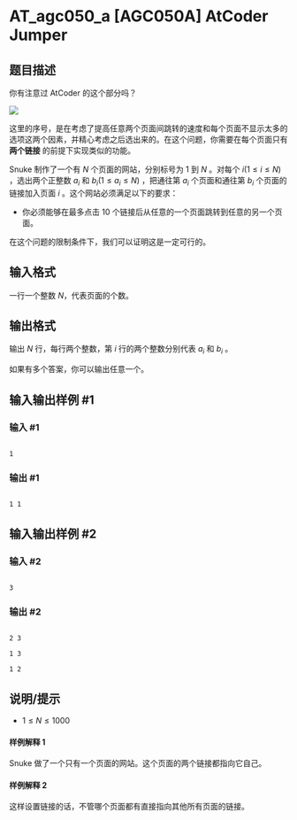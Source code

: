 # AT_agc050_a [AGC050A] AtCoder Jumper

## 题目描述

你有注意过 AtCoder 的这个部分吗？

![](https://img.atcoder.jp/agc050/2a140890f3297cce737744ff4d2f296d.png)

这里的序号，是在考虑了提高任意两个页面间跳转的速度和每个页面不显示太多的选项这两个因素，并精心考虑之后选出来的。在这个问题，你需要在每个页面只有 **两个链接** 的前提下实现类似的功能。

Snuke 制作了一个有 $N$ 个页面的网站，分别标号为 $1$ 到 $N$ 。对每个 $i(1\le i \le N)$ ，选出两个正整数 $a_i$ 和 $b_i(1\le a_i \le N)$ ，把通往第 $a_i$ 个页面和通往第 $b_i$ 个页面的链接加入页面 $i$ 。这个网站必须满足以下的要求：

- 你必须能够在最多点击 $10$ 个链接后从任意的一个页面跳转到任意的另一个页面。

在这个问题的限制条件下，我们可以证明这是一定可行的。

## 输入格式

一行一个整数 $N$，代表页面的个数。

## 输出格式

输出 $N$ 行，每行两个整数，第 $i$ 行的两个整数分别代表 $a_i$ 和 $b_i$ 。

如果有多个答案，你可以输出任意一个。

## 输入输出样例 #1

### 输入 #1

```
1
```

### 输出 #1

```
1 1
```

## 输入输出样例 #2

### 输入 #2

```
3
```

### 输出 #2

```
2 3
1 3
1 2
```

## 说明/提示

- $1 \le N \le 1000$

#### 样例解释 1

Snuke 做了一个只有一个页面的网站。这个页面的两个链接都指向它自己。

#### 样例解释 2

这样设置链接的话，不管哪个页面都有直接指向其他所有页面的链接。